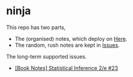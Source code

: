 # ninja

This repo has two parts,

- The (organised) notes, which deploy on [Here](https://ninja.rtfd.io/).
- The random, rush notes are kept in [Issues](https://github.com/tsai-jiewen/ninja/issues).

The long-term supported issues.

- [[Book Notes] Statistical Inference 2/e #23](https://github.com/tsai-jiewen/ninja/issues/23)
